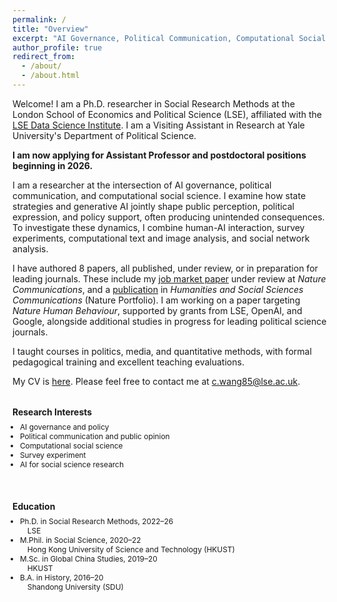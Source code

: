 ```yaml
---
permalink: /
title: "Overview"
excerpt: "AI Governance, Political Communication, Computational Social Science"
author_profile: true
redirect_from: 
  - /about/
  - /about.html
---
```


Welcome! I am a Ph.D. researcher in Social Research Methods at the London School of Economics and Political Science (LSE), affiliated with the [LSE Data Science Institute](https://www.lse.ac.uk/DSI). I am a Visiting Assistant in Research at Yale University's Department of Political Science. 

**I am now applying for Assistant Professor and postdoctoral positions beginning in 2026.**

I am a researcher at the intersection of AI governance, political communication, and computational social science. I examine how state strategies and generative AI jointly shape public perception, political expression, and policy support, often producing unintended consequences. To investigate these dynamics, I combine human-AI interaction, survey experiments, computational text and image analysis, and social network analysis.

I have authored 8 papers, all published, under review, or in preparation for leading journals. These include my [job market paper](https://arxiv.org/abs/2506.16202) under review at *Nature Communications*, and a [publication](https://www.nature.com/articles/s41599-024-04350-1) in *Humanities and Social Sciences Communications* (Nature Portfolio). I am working on a paper targeting *Nature Human Behaviour*, supported by grants from LSE, OpenAI, and Google, alongside additional studies in progress for leading political science journals.

I taught courses in politics, media, and quantitative methods, with formal pedagogical training and excellent teaching evaluations.

My CV is [here](/files/ChuyaoWANG_LSE_CV.pdf). Please feel free to contact me at [c.wang85@lse.ac.uk](c.wang85@lse.ac.uk).

<!-- Two-column layout: Research Interests + Education -->
<div style="display: flex; flex-wrap: wrap; justify-content: space-between; gap: 1.5rem;">

  <!-- Left Column: Research Interests -->
  <div style="flex: 1; min-width: 280px; font-size: 0.85em;">
    <h3 style="margin-bottom: 0.5rem;">Research Interests</h3>
    <ul style="list-style-type: disc; padding-left: 1em; margin-top: 0; margin-bottom: 0.5rem;">
      <li>AI governance and policy</li>
      <li>Political communication and public opinion</li>
      <li>Computational social science</li>
      <li>Survey experiment</li>
      <li>AI for social science research</li>
    </ul>
  </div>

  <!-- Right Column: Education -->
  <div style="flex: 1; min-width: 280px; font-size: 0.85em;">
    <h3 style="margin-bottom: 0.5rem;">Education</h3>
    <ul style="list-style-type: disc; padding-left: 1em; margin-top: 0; margin-bottom: 0.5rem;">
      <li>
        Ph.D. in Social Research Methods, 2022–26<br>
        <span style="display:inline-block; padding-left: 1em;">
          LSE
        </span>
      </li>
      <li>
        M.Phil. in Social Science, 2020–22<br>
        <span style="display:inline-block; padding-left: 1em;">
          Hong Kong University of Science and Technology (HKUST)
        </span>
      </li>
      <li>
        M.Sc. in Global China Studies, 2019–20<br>
        <span style="display:inline-block; padding-left: 1em;">
          HKUST
        </span>
      </li>
      <li>
        B.A. in History, 2016–20<br>
        <span style="display:inline-block; padding-left: 1em;">
          Shandong University (SDU)
        </span>
      </li>
    </ul>
  </div>

</div>
